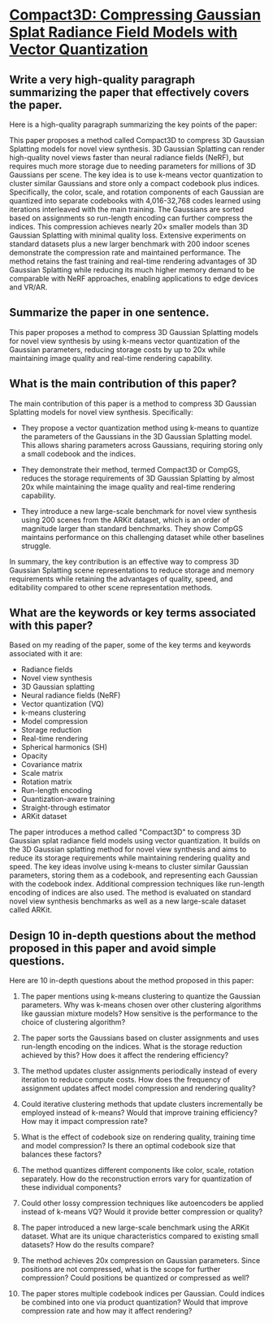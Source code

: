 # [Compact3D: Compressing Gaussian Splat Radiance Field Models with Vector   Quantization](https://arxiv.org/abs/2311.18159)

## Write a very high-quality paragraph summarizing the paper that effectively covers the paper.

 Here is a high-quality paragraph summarizing the key points of the paper:

This paper proposes a method called Compact3D to compress 3D Gaussian Splatting models for novel view synthesis. 3D Gaussian Splatting can render high-quality novel views faster than neural radiance fields (NeRF), but requires much more storage due to needing parameters for millions of 3D Gaussians per scene. The key idea is to use k-means vector quantization to cluster similar Gaussians and store only a compact codebook plus indices. Specifically, the color, scale, and rotation components of each Gaussian are quantized into separate codebooks with 4,016-32,768 codes learned using iterations interleaved with the main training. The Gaussians are sorted based on assignments so run-length encoding can further compress the indices. This compression achieves nearly 20× smaller models than 3D Gaussian Splatting with minimal quality loss. Extensive experiments on standard datasets plus a new larger benchmark with 200 indoor scenes demonstrate the compression rate and maintained performance. The method retains the fast training and real-time rendering advantages of 3D Gaussian Splatting while reducing its much higher memory demand to be comparable with NeRF approaches, enabling applications to edge devices and VR/AR.


## Summarize the paper in one sentence.

 This paper proposes a method to compress 3D Gaussian Splatting models for novel view synthesis by using k-means vector quantization of the Gaussian parameters, reducing storage costs by up to 20x while maintaining image quality and real-time rendering capability.


## What is the main contribution of this paper?

 The main contribution of this paper is a method to compress 3D Gaussian Splatting models for novel view synthesis. Specifically:

- They propose a vector quantization method using k-means to quantize the parameters of the Gaussians in the 3D Gaussian Splatting model. This allows sharing parameters across Gaussians, requiring storing only a small codebook and the indices. 

- They demonstrate their method, termed Compact3D or CompGS, reduces the storage requirements of 3D Gaussian Splatting by almost 20x while maintaining the image quality and real-time rendering capability.

- They introduce a new large-scale benchmark for novel view synthesis using 200 scenes from the ARKit dataset, which is an order of magnitude larger than standard benchmarks. They show CompGS maintains performance on this challenging dataset while other baselines struggle.

In summary, the key contribution is an effective way to compress 3D Gaussian Splatting scene representations to reduce storage and memory requirements while retaining the advantages of quality, speed, and editability compared to other scene representation methods.


## What are the keywords or key terms associated with this paper?

 Based on my reading of the paper, some of the key terms and keywords associated with it are:

- Radiance fields
- Novel view synthesis 
- 3D Gaussian splatting
- Neural radiance fields (NeRF)
- Vector quantization (VQ)
- k-means clustering
- Model compression
- Storage reduction
- Real-time rendering
- Spherical harmonics (SH)
- Opacity
- Covariance matrix
- Scale matrix
- Rotation matrix
- Run-length encoding
- Quantization-aware training
- Straight-through estimator
- ARKit dataset

The paper introduces a method called "Compact3D" to compress 3D Gaussian splat radiance field models using vector quantization. It builds on the 3D Gaussian splatting method for novel view synthesis and aims to reduce its storage requirements while maintaining rendering quality and speed. The key ideas involve using k-means to cluster similar Gaussian parameters, storing them as a codebook, and representing each Gaussian with the codebook index. Additional compression techniques like run-length encoding of indices are also used. The method is evaluated on standard novel view synthesis benchmarks as well as a new large-scale dataset called ARKit.


## Design 10 in-depth questions about the method proposed in this paper and avoid simple questions.

 Here are 10 in-depth questions about the method proposed in this paper:

1. The paper mentions using k-means clustering to quantize the Gaussian parameters. Why was k-means chosen over other clustering algorithms like gaussian mixture models? How sensitive is the performance to the choice of clustering algorithm?

2. The paper sorts the Gaussians based on cluster assignments and uses run-length encoding on the indices. What is the storage reduction achieved by this? How does it affect the rendering efficiency?

3. The method updates cluster assignments periodically instead of every iteration to reduce compute costs. How does the frequency of assignment updates affect model compression and rendering quality? 

4. Could iterative clustering methods that update clusters incrementally be employed instead of k-means? Would that improve training efficiency? How may it impact compression rate?

5. What is the effect of codebook size on rendering quality, training time and model compression? Is there an optimal codebook size that balances these factors?

6. The method quantizes different components like color, scale, rotation separately. How do the reconstruction errors vary for quantization of these individual components?

7. Could other lossy compression techniques like autoencoders be applied instead of k-means VQ? Would it provide better compression or quality?

8. The paper introduced a new large-scale benchmark using the ARKit dataset. What are its unique characteristics compared to existing small datasets? How do the results compare?

9. The method achieves 20x compression on Gaussian parameters. Since positions are not compressed, what is the scope for further compression? Could positions be quantized or compressed as well?

10. The paper stores multiple codebook indices per Gaussian. Could indices be combined into one via product quantization? Would that improve compression rate and how may it affect rendering?
